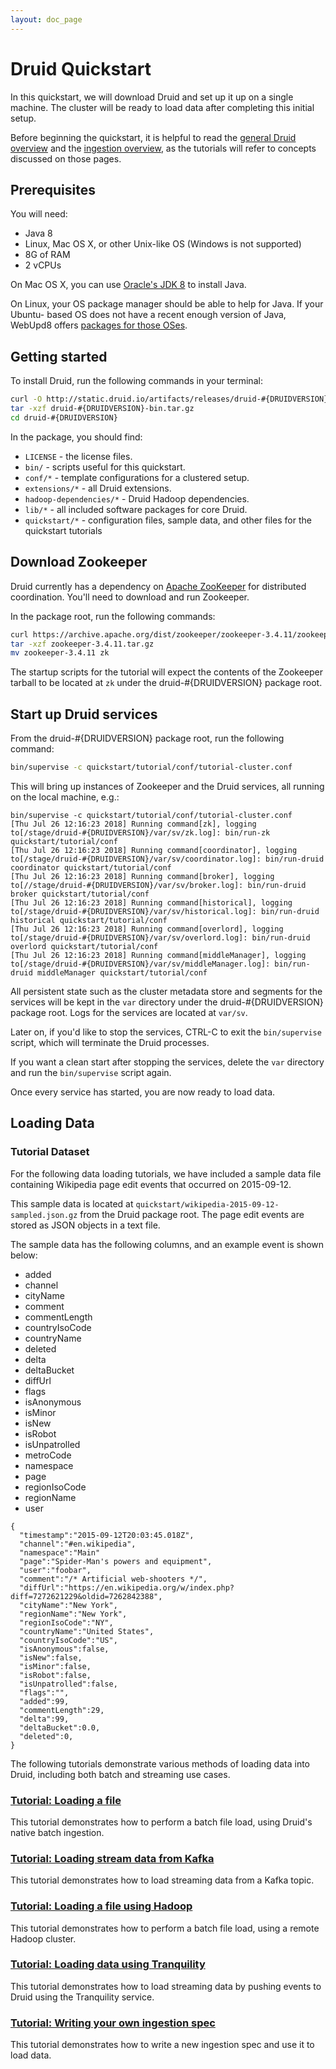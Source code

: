 ```yaml
---
layout: doc_page
---
```


# Druid Quickstart

In this quickstart, we will download Druid and set up it up on a single machine. The cluster will be ready to load data
after completing this initial setup.

Before beginning the quickstart, it is helpful to read the [general Druid overview](../design/index.html) and the
[ingestion overview](../ingestion/index.html), as the tutorials will refer to concepts discussed on those pages.

## Prerequisites

You will need:

  * Java 8
  * Linux, Mac OS X, or other Unix-like OS (Windows is not supported)
  * 8G of RAM
  * 2 vCPUs

On Mac OS X, you can use [Oracle's JDK
8](http://www.oracle.com/technetwork/java/javase/downloads/jdk8-downloads-2133151.html) to install
Java.

On Linux, your OS package manager should be able to help for Java. If your Ubuntu-
based OS does not have a recent enough version of Java, WebUpd8 offers [packages for those
OSes](http://www.webupd8.org/2012/09/install-oracle-java-8-in-ubuntu-via-ppa.html).

## Getting started

To install Druid, run the following commands in your terminal:

```bash
curl -O http://static.druid.io/artifacts/releases/druid-#{DRUIDVERSION}-bin.tar.gz
tar -xzf druid-#{DRUIDVERSION}-bin.tar.gz
cd druid-#{DRUIDVERSION}
```

In the package, you should find:

* `LICENSE` - the license files.
* `bin/` - scripts useful for this quickstart.
* `conf/*` - template configurations for a clustered setup.
* `extensions/*` - all Druid extensions.
* `hadoop-dependencies/*` - Druid Hadoop dependencies.
* `lib/*` - all included software packages for core Druid.
* `quickstart/*` - configuration files, sample data, and other files for the quickstart tutorials

## Download Zookeeper

Druid currently has a dependency on [Apache ZooKeeper](http://zookeeper.apache.org/) for distributed coordination. You'll
need to download and run Zookeeper.

In the package root, run the following commands:

```bash
curl https://archive.apache.org/dist/zookeeper/zookeeper-3.4.11/zookeeper-3.4.11.tar.gz -o zookeeper-3.4.11.tar.gz
tar -xzf zookeeper-3.4.11.tar.gz
mv zookeeper-3.4.11 zk
```

The startup scripts for the tutorial will expect the contents of the Zookeeper tarball to be located at `zk` under the druid-#{DRUIDVERSION} package root.

## Start up Druid services

From the druid-#{DRUIDVERSION} package root, run the following command:

```bash
bin/supervise -c quickstart/tutorial/conf/tutorial-cluster.conf
```

This will bring up instances of Zookeeper and the Druid services, all running on the local machine, e.g.:

```
bin/supervise -c quickstart/tutorial/conf/tutorial-cluster.conf
[Thu Jul 26 12:16:23 2018] Running command[zk], logging to[/stage/druid-#{DRUIDVERSION}/var/sv/zk.log]: bin/run-zk quickstart/tutorial/conf
[Thu Jul 26 12:16:23 2018] Running command[coordinator], logging to[/stage/druid-#{DRUIDVERSION}/var/sv/coordinator.log]: bin/run-druid coordinator quickstart/tutorial/conf
[Thu Jul 26 12:16:23 2018] Running command[broker], logging to[//stage/druid-#{DRUIDVERSION}/var/sv/broker.log]: bin/run-druid broker quickstart/tutorial/conf
[Thu Jul 26 12:16:23 2018] Running command[historical], logging to[/stage/druid-#{DRUIDVERSION}/var/sv/historical.log]: bin/run-druid historical quickstart/tutorial/conf
[Thu Jul 26 12:16:23 2018] Running command[overlord], logging to[/stage/druid-#{DRUIDVERSION}/var/sv/overlord.log]: bin/run-druid overlord quickstart/tutorial/conf
[Thu Jul 26 12:16:23 2018] Running command[middleManager], logging to[/stage/druid-#{DRUIDVERSION}/var/sv/middleManager.log]: bin/run-druid middleManager quickstart/tutorial/conf

```

All persistent state such as the cluster metadata store and segments for the services will be kept in the `var` directory under the druid-#{DRUIDVERSION} package root. Logs for the services are located at `var/sv`.

Later on, if you'd like to stop the services, CTRL-C to exit the `bin/supervise` script, which will terminate the Druid processes. 

If you want a clean start after stopping the services, delete the `var` directory and run the `bin/supervise` script again.

Once every service has started, you are now ready to load data.

## Loading Data

### Tutorial Dataset

For the following data loading tutorials, we have included a sample data file containing Wikipedia page edit events that occurred on 2015-09-12.

This sample data is located at `quickstart/wikipedia-2015-09-12-sampled.json.gz` from the Druid package root. The page edit events are stored as JSON objects in a text file.

The sample data has the following columns, and an example event is shown below:

  * added
  * channel
  * cityName
  * comment
  * commentLength
  * countryIsoCode
  * countryName
  * deleted
  * delta
  * deltaBucket
  * diffUrl
  * flags
  * isAnonymous
  * isMinor
  * isNew
  * isRobot
  * isUnpatrolled
  * metroCode
  * namespace
  * page
  * regionIsoCode
  * regionName
  * user
 
```
{
  "timestamp":"2015-09-12T20:03:45.018Z",
  "channel":"#en.wikipedia",
  "namespace":"Main"
  "page":"Spider-Man's powers and equipment",
  "user":"foobar",
  "comment":"/* Artificial web-shooters */",
  "diffUrl":"https://en.wikipedia.org/w/index.php?diff=7272621229&oldid=7262842388",
  "cityName":"New York",
  "regionName":"New York",
  "regionIsoCode":"NY",
  "countryName":"United States",
  "countryIsoCode":"US",
  "isAnonymous":false,
  "isNew":false,
  "isMinor":false,
  "isRobot":false,
  "isUnpatrolled":false,
  "flags":"",
  "added":99,
  "commentLength":29,
  "delta":99,
  "deltaBucket":0.0,
  "deleted":0,
}
```

The following tutorials demonstrate various methods of loading data into Druid, including both batch and streaming use cases.

### [Tutorial: Loading a file](./tutorial-batch.html)

This tutorial demonstrates how to perform a batch file load, using Druid's native batch ingestion.

### [Tutorial: Loading stream data from Kafka](../tutorial-kafka.html)

This tutorial demonstrates how to load streaming data from a Kafka topic.

### [Tutorial: Loading a file using Hadoop](../tutorial-batch-hadoop.html)

This tutorial demonstrates how to perform a batch file load, using a remote Hadoop cluster.

### [Tutorial: Loading data using Tranquility](../tutorial-tranquility.html)

This tutorial demonstrates how to load streaming data by pushing events to Druid using the Tranquility service.

### [Tutorial: Writing your own ingestion spec](../tutorial-ingestion-spec.html)

This tutorial demonstrates how to write a new ingestion spec and use it to load data.